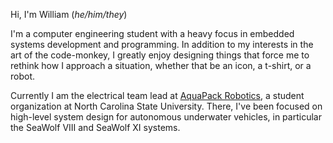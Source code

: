 Hi, I'm William (_he/him/they_)

I'm a computer engineering student with a heavy focus in embedded systems development and programming.
In addition to my interests in the art of the code-monkey, I greatly enjoy designing things that force me to rethink how I approach a situation, whether that be an icon, a t-shirt, or a robot.

Currently I am the electrical team lead at [AquaPack Robotics](https://aquapackrobotics.org), a student organization at North Carolina State University.
There, I've been focused on high-level system design for autonomous underwater vehicles, in particular the SeaWolf VIII and SeaWolf XI systems.

<!--
**wpkelso/wpkelso** is a ✨ _special_ ✨ repository because its `README.md` (this file) appears on your GitHub profile.

Here are some ideas to get you started:

- 🔭 I’m currently working on ...
- 🌱 I’m currently learning ...
- 👯 I’m looking to collaborate on ...
- 🤔 I’m looking for help with ...
- 💬 Ask me about ...
- 📫 How to reach me: ...
- 😄 Pronouns: ...
- ⚡ Fun fact: ...
-->
